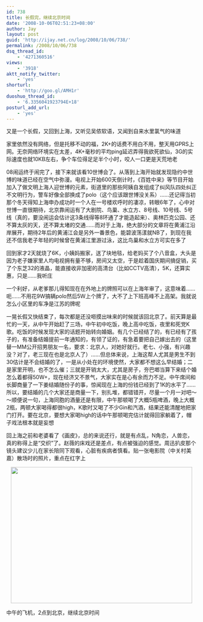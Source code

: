 ```yaml
---
id: 738
title: 长假完，继续北京时间
date: '2008-10-06T02:51:23+08:00'
author: Jay
layout: post
guid: 'http://ijay.net.cn/log/2008/10/06/738/'
permalink: /2008/10/06/738
dsq_thread_id:
    - '4271360516'
views:
    - '3918'
aktt_notify_twitter:
    - 'yes'
shorturl:
    - 'http://goo.gl/AMH1r'
duoshuo_thread_id:
    - '6.3356041923794E+18'
posturl_add_url:
    - 'yes'
---
```


又是一个长假，又回到上海，又听见吴侬软语，又闻到自来水里氯气的味道

家里依然没有网络，但是托移不动的福，2K+的话费不用白不用，整天用GPRS上网。无奈网络环境实在太差，4K+毫秒的平均ping延迟弄得我欲死欲仙，3G的实际速度也就10KB左右，争个车位得足足半个小时，咬人一口更是天荒地老

08闹运终于闹完了，接下来就该看10世博会了。从落到上海开始就发现隐约中世博的味道已经在空气中弥漫。电视上开始600天倒计时，《百姓中来》等节目开始加入了做文明上海人迎世博的元素，街道里的那些阿姨自发组成了纠风队四处纠正不文明行为，警车好像全部换成了polo（这个应该跟世博没关系）……还记得当初那个冬天得知上海申办成功时一个人在一号楼欢呼时的凄凉，转眼6年了，心中对世博一直很期待，北京靠闹运有了大剧院、鸟巢、水立方、8号线、10号线、5号线（真的，要没闹运会估计这3条线得等8环通了才能造起来）、奥林匹克公园、还不算太灰的天，还不算太堵的交通……而对于上海，绝大部分的文章将在黄浦江沿岸展开，期待2年后的黄浦江会是另外一番景色，能碧波荡漾就NB了，到现在我还不信我老子年轻的时候曾在黄浦江里游过泳，这比鸟巢和水立方可实在多了

回到家才2天就烧了6K，小姨妈搬家，送了块地毯，给老妈买了个八音盒，大头是因为老子嫌家里人均电视拥有量不够，房间又太空，于是趁着国庆期间搞促销，买了个东芝32的液晶，能直接收非加密的高清台（比如CCTV高清），5K，还算实惠，只是……我听庄

一个利好，从老爹那儿得知现在在外地上的牌照可以在上海年审了，这意味着……呃……不用花9W搞辆polo然后5W上个牌了，大不了上下班高峰不上高架。我就说怎么小区里的车净是江苏的牌呢

一晃长假又快结束了，每次都是还没咂摸出味来的时候就该回北京了。前天算是最忙的一天，从中午开始赶了三场，中午初中吃饭，晚上高中吃饭，夜里和死党K歌。吃饭的时候发现大家的话题开始转向婚姻。有几个已经结了的，有已经有了孩子的，有准备结婚提前一年通知的，有领了证的，有急着要把自己嫁出去的（这里替一MM公开招男朋友一名，要求：北京人，对她好就行。老七、小强，有兴趣没？对了，老三现在也是北京人了）……但总体来说，上海这帮人尤其是男生不到30估计是不会结婚的了，一是从小处在的环境使然，大家都不想这么早结婚；二是家里开明，也不怎么催；三就是开销太大，尤其是房子，夯巴啷当算下来结个婚怎么着都得50W+，现在经济又不景气，大家实在是心有余而力不足。中午席间和长脚商量了一下姜结婚随份子的事，惊闻现在上海的份钱已经到了1K的水平了……所以，要结婚的几个大家还是商量一下，别扎堆，都错错开，尽量一个月一对吧～～顺便说一句，上海同胞的酒量还是有限，中午那顿喝了大概5瓶啤酒，晚上大概2瓶，两顿大家喝得都很high，K歌时又喝了不少Gin和汽酒，结果还能清醒地把家门打开。要在北京，要想大家喝high的话中午那顿喝完估计就得回家躺着了，帽子戏法根本就是妄想

回上海之前和老婆看了《画皮》，总的来说还行，就是有点乱，N角恋，人兽恋，真的称得上是“交织”了。赵薇的床戏还是差点，有点被强迫的感觉。周迅扒皮那个镜头建议少儿在家长陪同下观看，心脏有疾病者慎看。贴一张电影院（中关村美嘉）散场时的照片，重点在红字上
<p style="text-align: center;"><a href="http://www.jayxu.com/log/wp-content/uploads/2008/10/200.jpg"><img class="size-medium wp-image-740 aligncenter" title="200.jpg" src="http://www.jayxu.com/log/wp-content/uploads/2008/10/200.jpg" alt="" width="480" height="360" /></a></p>

中午的飞机，2点到北京，继续北京时间